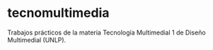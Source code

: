 # tecnomultimedia
Trabajos prácticos de la materia Tecnología Multimedial 1 de Diseño Multimedial (UNLP).
